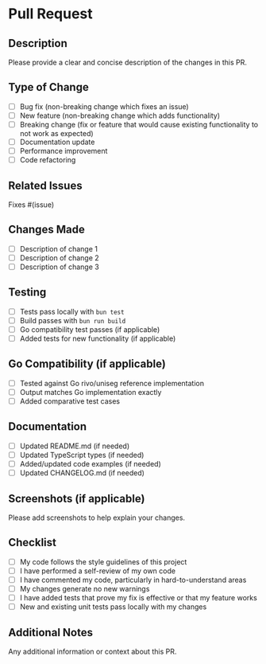 # Pull Request

## Description

Please provide a clear and concise description of the changes in this PR.

## Type of Change

- [ ] Bug fix (non-breaking change which fixes an issue)
- [ ] New feature (non-breaking change which adds functionality)
- [ ] Breaking change (fix or feature that would cause existing functionality to not work as expected)
- [ ] Documentation update
- [ ] Performance improvement
- [ ] Code refactoring

## Related Issues

Fixes #(issue)

## Changes Made

- [ ] Description of change 1
- [ ] Description of change 2
- [ ] Description of change 3

## Testing

- [ ] Tests pass locally with `bun test`
- [ ] Build passes with `bun run build`
- [ ] Go compatibility test passes (if applicable)
- [ ] Added tests for new functionality (if applicable)

## Go Compatibility (if applicable)

- [ ] Tested against Go rivo/uniseg reference implementation
- [ ] Output matches Go implementation exactly
- [ ] Added comparative test cases

## Documentation

- [ ] Updated README.md (if needed)
- [ ] Updated TypeScript types (if needed)
- [ ] Added/updated code examples (if needed)
- [ ] Updated CHANGELOG.md (if needed)

## Screenshots (if applicable)

Please add screenshots to help explain your changes.

## Checklist

- [ ] My code follows the style guidelines of this project
- [ ] I have performed a self-review of my own code
- [ ] I have commented my code, particularly in hard-to-understand areas
- [ ] My changes generate no new warnings
- [ ] I have added tests that prove my fix is effective or that my feature works
- [ ] New and existing unit tests pass locally with my changes

## Additional Notes

Any additional information or context about this PR.
